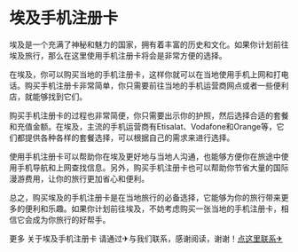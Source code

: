 # 埃及手机注册卡

埃及是一个充满了神秘和魅力的国家，拥有着丰富的历史和文化。如果你计划前往埃及旅行，那么在这里使用手机注册卡将会是非常方便的选择。

在埃及，你可以购买当地的手机注册卡，这样你就可以在当地使用手机上网和打电话。购买手机注册卡非常简单，你只需要前往当地的手机运营商网点或者一些便利店，就能够找到它们。

购买手机注册卡的过程也非常简便，你只需要出示你的护照，然后选择合适的套餐和充值金额。在埃及，主流的手机运营商有Etisalat、Vodafone和Orange等，它们都提供各种各样的套餐选择，可以根据自己的需求来进行选择。

使用手机注册卡可以帮助你在埃及更好地与当地人沟通，也能够方便你在旅途中使用手机导航和上网查找信息。另外，购买手机注册卡也可以帮助你节省大量的国际漫游费用，让你的旅行更加省心和便利。

总之，购买埃及的手机注册卡是在当地旅行的必备选择，它能够为你的旅行带来更多的便利和乐趣。如果你计划前往埃及，不妨考虑购买一张当地的手机注册卡，相信它会成为你旅行的好帮手。

更多 关于埃及手机注册卡 请通过✈与我们联系，感谢阅读，谢谢！[点这里联系✈](https://add.k02.cc)